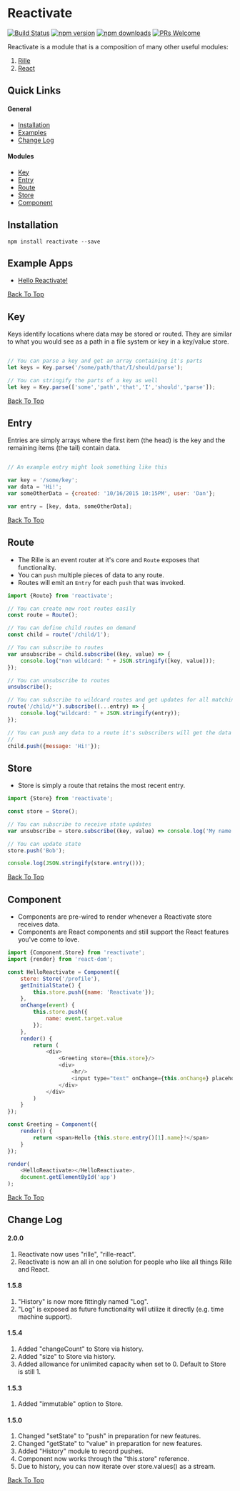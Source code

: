 # Reactivate

[![Build Status](https://img.shields.io/travis/dbmeads/reactivate/master.svg?style=flat-square)](https://travis-ci.org/dbmeads/reactivate)
[![npm version](https://img.shields.io/npm/v/reactivate.svg?style=flat-square)](https://www.npmjs.com/package/reactivate)
[![npm downloads](https://img.shields.io/npm/dm/reactivate.svg?style=flat-square)](https://www.npmjs.com/package/reactivate)
[![PRs Welcome](https://img.shields.io/badge/PRs-welcome-brightgreen.svg?style=flat-square)](CONTRIBUTING.md#pull-requests)

Reactivate is a module that is a composition of many other useful modules:

1. [Rille](http://rille.io)
2. [React](https://facebook.github.io/react/)

## Quick Links

#### General
* [Installation](#installation)
* [Examples](#example-apps)
* [Change Log](#change-log)

#### Modules
* [Key](#key)
* [Entry](#entry)
* [Route](#route)
* [Store](#store)
* [Component](#component)

## Installation

`npm install reactivate --save`

## Example Apps

* [Hello Reactivate!](https://github.com/dbmeads/reactivate.helloworld)

[Back To Top](#quick-links)

## Key

Keys identify locations where data may be stored or routed.  They are similar to what you would see as a path in a file system or key in a key/value store.

```js

// You can parse a key and get an array containing it's parts
let keys = Key.parse('/some/path/that/I/should/parse');

// You can stringify the parts of a key as well
let key = Key.parse(['some','path','that','I','should','parse']);

```

[Back To Top](#quick-links)

## Entry

Entries are simply arrays where the first item (the head) is the key and the remaining items (the tail) contain data.

```js

// An example entry might look something like this

var key = '/some/key';
var data = 'Hi!';
var someOtherData = {created: '10/16/2015 10:15PM', user: 'Dan'};

var entry = [key, data, someOtherData];

```


[Back To Top](#quick-links)

## Route

* The Rille is an event router at it's core and `Route` exposes that functionality.
* You can `push` multiple pieces of data to any route.
* Routes will emit an `Entry` for each `push` that was invoked.

```js
import {Route} from 'reactivate';

// You can create new root routes easily
const route = Route();

// You can define child routes on demand
const child = route('/child/1');

// You can subscribe to routes
var unsubscribe = child.subscribe((key, value) => {
    console.log("non wildcard: " + JSON.stringify([key, value]));
});

// You can unsubscribe to routes
unsubscribe();

// You can subscribe to wildcard routes and get updates for all matching routes
route('/child/*').subscribe((...entry) => {
    console.log("wildcard: " + JSON.stringify(entry));
});

// You can push any data to a route it's subscribers will get the data
// 
child.push({message: 'Hi!'});
```

## Store

* Store is simply a route that retains the most recent entry.

```js
import {Store} from 'reactivate';

const store = Store();

// You can subscribe to receive state updates
var unsubscribe = store.subscribe((key, value) => console.log('My name is ' + value + '!'));

// You can update state
store.push('Bob');

console.log(JSON.stringify(store.entry()));

```

[Back To Top](#quick-links)

## Component

* Components are pre-wired to render whenever a Reactivate store receives data.
* Components are React components and still support the React features you've come to love.

```js
import {Component,Store} from 'reactivate';
import {render} from 'react-dom';

const HelloReactivate = Component({
    store: Store('/profile'),
    getInitialState() {
        this.store.push({name: 'Reactivate'});
    },
    onChange(event) {
        this.store.push({
            name: event.target.value
        });
    },
    render() {
        return (
            <div>
                <Greeting store={this.store}/>
                <div>
                    <hr/>
                    <input type="text" onChange={this.onChange} placeholder="Enter Name"/>
                </div>
            </div>
        )
    }
});

const Greeting = Component({
    render() {
        return <span>Hello {this.store.entry()[1].name}!</span>
    }
});

render(
    <HelloReactivate></HelloReactivate>,
    document.getElementById('app')
);
```

[Back To Top](#quick-links)

## Change Log

#### 2.0.0
1. Reactivate now uses "rille", "rille-react".
2. Reactivate is now an all in one solution for people who like all things Rille and React.

#### 1.5.8
1. "History" is now more fittingly named "Log".
2. "Log" is exposed as future functionality will utilize it directly (e.g. time machine support).

#### 1.5.4
1. Added "changeCount" to Store via history.
2. Added "size" to Store via history.
3. Added allowance for unlimited capacity when set to 0.  Default to Store is still 1.

#### 1.5.3
1. Added "immutable" option to Store.

#### 1.5.0                      
1. Changed "setState" to "push" in preparation for new features. 
2. Changed "getState" to "value" in preparation for new features.
3. Added "History" module to record pushes.
4. Component now works through the "this.store" reference.
5. Due to history, you can now iterate over store.values() as a stream.

[Back To Top](#quick-links)